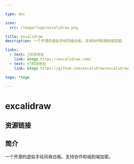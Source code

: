 ```yaml
---

type: doc

icon:
  src: /image/logo/excalidraw.png

title: excalidraw
description: 一个开源的虚拟手绘风格白板。支持协作和端到端加密。

links:
  - text: 🧰浏览地址
    link: &togo https://excalidraw.com/
  - text: 📦项目地址
    link: &togo https://github.com/excalidraw/excalidraw

togo: *togo

---
```


<ShowLogo />

# excalidraw

<ShowBreadcrumb />

## 资源链接

<ShowLinks />

## 简介

一个开源的虚拟手绘风格白板。支持协作和端到端加密。